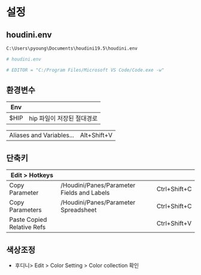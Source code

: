 # 설정

## houdini.env

``` txt
C:\Users\pyoung\Documents\houdini19.5\houdini.env
```

``` ini
# houdini.env

# EDITOR = "C:/Program Files/Microsoft VS Code/Code.exe -w"
```


## 환경변수

| Env  |                            |
| ---- | -------------------------- |
| $HIP | hip 파일이 저장된 절대경로 |

|                          |             |
| ------------------------ | ----------- |
| Aliases and Variables... | Alt+Shift+V |


## 단축키

| Edit > Hotkeys             |                                            |              |
| -------------------------- | ------------------------------------------ | ------------ |
| Copy Parameter             | /Houdini/Panes/Parameter Fields and Labels | Ctrl+Shift+C |
| Copy Parameters            | /Houdini/Panes/Parameter Spreadsheet       | Ctrl+Shift+C |
| Paste Copied Relative Refs |                                            | Ctrl+Shift+V |


## 색상조정

- 후디니> Edit > Color Setting > Color collection 확인
